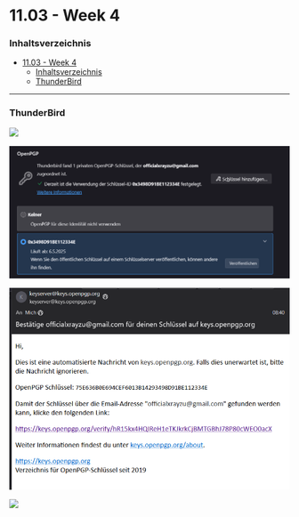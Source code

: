 # 11.03 - Week 4

### Inhaltsverzeichnis
- [11.03 - Week 4](#1103---week-4)
    - [Inhaltsverzeichnis](#inhaltsverzeichnis)
    - [ThunderBird](#thunderbird)

---------------------------------------

### ThunderBird

![](/06_05%20-%20Week%209/Content/Unverschlüsselt.png)


![](/06_05%20-%20Week%209/Content/OpenPGPKeyOnline.png)


![](/06_05%20-%20Week%209/Content/KeyServer.png)


![](/06_05%20-%20Week%209/Content/Verschlüsselt.png)